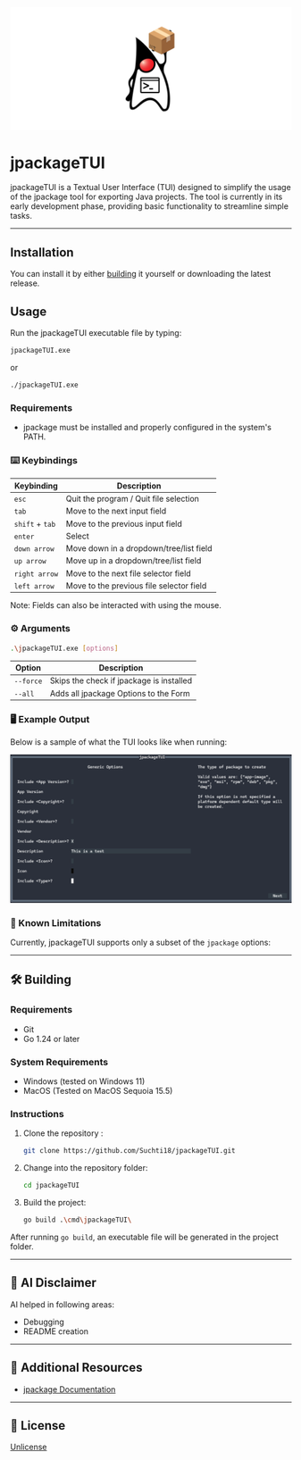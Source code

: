<div align="center">

[![jpackageTUI](./.github/banner.svg)](#jpackageTUI)

</div>

# jpackageTUI

jpackageTUI is a Textual User Interface (TUI) designed to simplify the usage of the jpackage tool for
exporting Java projects. The tool is currently in its early development phase, providing basic
functionality to streamline simple tasks.

---


## Installation
You can install it by either [building](#building) it yourself or downloading the latest release.

## Usage

Run the jpackageTUI executable file by typing:
```bash
jpackageTUI.exe
```
or
```bash
./jpackageTUI.exe
```

### Requirements

* jpackage must be installed and properly configured in the system's PATH.

### ⌨️ Keybindings

| Keybinding      | Description                              |
|-----------------|------------------------------------------|
| `esc`           | Quit the program / Quit file selection   |
| `tab`           | Move to the next input field             |
| `shift` + `tab` | Move to the previous input field         |
| `enter`         | Select                                   |
| `down arrow`    | Move down in a dropdown/tree/list field  |
| `up arrow`      | Move up in a dropdown/tree/list field    |
| `right arrow`   | Move to the next file selector field     |
| `left arrow`    | Move to the previous file selector field |

Note: Fields can also be interacted with using the mouse.

### ⚙️ Arguments

```bash
.\jpackageTUI.exe [options]
```

| Option    | Description                              |
|-----------|------------------------------------------|
| `--force` | Skips the check if jpackage is installed |
| `--all`   | Adds all jpackage Options to the  Form   |

### 🖥️ Example Output

Below is a sample of what the TUI looks like when running:

[![jpackageTUI Screenshot](./.github/sample.png)](#Installation)

### 🚧 Known Limitations

Currently, jpackageTUI supports only a subset of the `jpackage` options:

---

## 🛠️ Building

### Requirements

* Git
* Go 1.24 or later

### System Requirements

* Windows (tested on Windows 11)
* MacOS (Tested on MacOS Sequoia 15.5)

### Instructions

1. Clone the repository :
    ```bash
    git clone https://github.com/Suchti18/jpackageTUI.git
    ```
2. Change into the repository folder:
    ```bash
    cd jpackageTUI
    ```
3. Build the project:
    ```bash
    go build .\cmd\jpackageTUI\
    ```
   
After running `go build`, an executable file will be generated in the project folder.

---

## 🤖 AI Disclaimer

AI helped in following areas:
* Debugging
* README creation

---

## 🔗 Additional Resources
- [jpackage Documentation](https://docs.oracle.com/en/java/javase/17/docs/specs/man/jpackage.html)

---

## 📜 License

[Unlicense](https://unlicense.org)